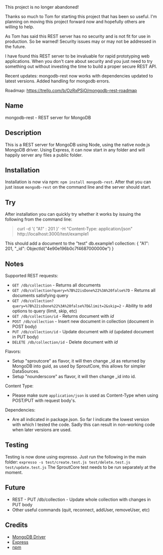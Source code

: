 This project is no longer abandoned!

Thanks so much to Tom for starting this project that has been so useful. I'm planning on moving this project forward now and hopefully others are willing to help.

As Tom has said this REST server has no security and is not fit for use in production. So be warned! Security issues may or may not be addressed in the future. 

I have found this REST server to be invaluable for rapid prototyping web applications. When you don't care about security and you just need to try something out without investing the time to build a proper secure REST API.

Recent updates:
mongodb-rest now works with dependencies updated to latest versions.
Added handling for mongodb errors.

Roadmap:
https://trello.com/b/OzRxPSjO/mongodb-rest-roadmap

Name
----

mongodb-rest - REST server for MongoDB

Description
-----------

This is a REST server for MongoDB using Node, using the native node.js MongoDB driver.
Using Express, it can now start in any folder and will happily server any files a public folder.

Installation
------------

Installation is now via npm: `npm install mongodb-rest`.
After that you can just issue `mongodb-rest` on the command line and the server should start.

Try
---

After installation you can quickly try whether it works by issuing the following from the command line:
> curl -d '{ "A1" : 201 }' -H "Content-Type: application/json" http://localhost:3000/test/example1

This should add a document to the "test" db.example1 collection:
{
"A1": 201,
"_id": ObjectId("4e90e196b0c7f4687000000e")
}

Notes
-----

Supported REST requests:

* `GET /db/collection` - Returns all documents
* `GET /db/collection?query=%7B%22isDone%22%3A%20false%7D` - Returns all documents satisfying query
* `GET /db/collection?query=%7B%22isDone%22%3A%20false%7D&limit=2&skip=2` - Ability to add options to query (limit, skip, etc)
* `GET /db/collection/id` - Returns document with _id_
* `POST /db/collection` - Insert new document in collection (document in POST body)
* `PUT /db/collection/id` - Update document with _id_ (updated document in PUT body)
* `DELETE /db/collection/id` - Delete document with _id_

Flavors:

* Setup "sproutcore" as flavor, it will then change _id as returned by MongoDB into guid, as used by SproutCore, this allows for simpler DataSources.
* Setup "nounderscore" as flavor, it will then change _id into id.

Content Type:

* Please make sure `application/json` is used as Content-Type when using POST/PUT with request body's.

Dependencies:

* Are all indicated in package.json. So far I indicate the lowest version with which I tested the code. Sadly this can result in non-working code when later versions are used.

Testing
-------

Testing is now done using expresso. Just run the following in the main folder:
`expresso -s test/create.test.js test/delete.test.js test/update.test.js`
The SproutCore test needs to be run separately at the moment.

Future
------

* REST - PUT /db/collection - Update whole collection with changes in PUT body
* Other useful commands (quit, reconnect, addUser, removeUser, etc)

Credits
-------

* [MongoDB Driver](http://github.com/christkv/node-mongodb-native)
* [Express](http://expressjs.com/)
* [npm](http://npmjs.org/)
